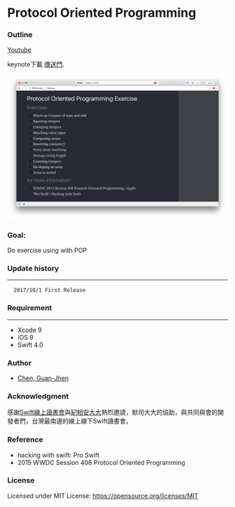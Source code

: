 # Protocol Oriented Programming



### Outline
[Youtube](https://goo.gl/64k56Y)

keynote下載  [傳送門](/POP.key).<p>
!["ScreenShots"](/screenshot.png)


### Goal:
Do exercise using with POP

### Update history
-----------
      2017/10/1 First Release
                     
### Requirement
-----------

- Xcode 9
- iOS 9
- Swift 4.0


### Author
* [Chen, Guan-Jhen](https://goo.gl/USI7g5)

### Acknowledgment

感謝[Swift線上讀書會](http://bit.ly/2f15cS4)與[紀相安大大](http://bit.ly/2f1oUxg)熱烈邀請，默司大大的協助，與共同與會的開發者們，台灣最南邊的線上線下Swift讀書會。


### Reference
- hacking with swift: Pro Swift
- 2015 WWDC Session 408 Protocol Oriented Programming


### License
Licensed under MIT License: https://opensource.org/licenses/MIT
